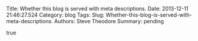 Title: Whether this blog is served with meta descriptions.
Date: 2013-12-11 21:46:27.524
Category: blog
Tags: 
Slug: Whether-this-blog-is-served-with-meta-descriptions.
Authors: Steve Theodore
Summary: pending

true

